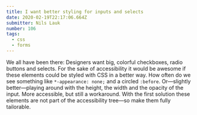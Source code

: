 ```yaml
---
title: I want better styling for inputs and selects
date: 2020-02-19T22:17:06.664Z
submitter: Nils Lauk
number: 106
tags:
  - css
  - forms
---
```

We all have been there: Designers want big, colorful checkboxes, radio buttons and selects. For the sake of accessibility it would be awesome if these elements could be styled with CSS in a better way. How often do we see something like `*-appearance: none;` and a circled `:before`. Or—slightly better—playing around with the height, the width and the opacity of the input. More accessible, but still a workaround. With the first solution these elements are not part of the accessibility tree—so make them fully tailorable.
